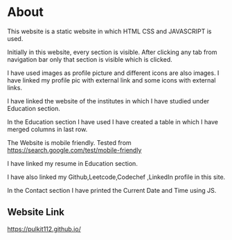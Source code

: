 # About

This website is a static website in which HTML CSS and JAVASCRIPT is used.

Initially in this website, every section is visible. After clicking any tab from navigation bar only that section is visible which is clicked.

I have used images as profile picture and different icons are also images. I have linked my profile pic with external link and some icons with external links.

I have linked the website of the institutes in which I have studied under Education section.

In the Education section I have used I have created a table in which I have merged columns in last row.

The Website is mobile friendly. Tested from https://search.google.com/test/mobile-friendly  

I have linked my resume in Education section.

I have also linked my Github,Leetcode,Codechef ,LinkedIn profile in this site.

In the Contact section I have printed the Current Date and Time using JS.


## Website Link

https://pulkit112.github.io/  